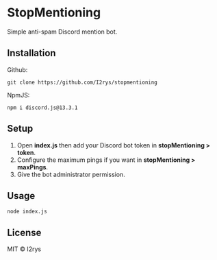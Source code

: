 # StopMentioning
Simple anti-spam Discord mention bot.

## Installation
Github:
```
git clone https://github.com/I2rys/stopmentioning
```

NpmJS:
```
npm i discord.js@13.3.1
```

## Setup
1. Open **index.js** then add your Discord bot token in **stopMentioning > token**.
2. Configure the maximum pings if you want in **stopMentioning > maxPings**.
3. Give the bot administrator permission.

## Usage
```
node index.js
```

## License
MIT © I2rys